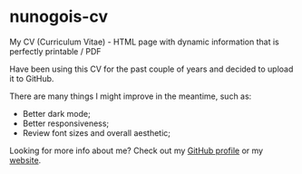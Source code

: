 # nunogois-cv
My CV (Curriculum Vitae) - HTML page with dynamic information that is perfectly printable / PDF

Have been using this CV for the past couple of years and decided to upload it to GitHub.

There are many things I might improve in the meantime, such as:

 - Better dark mode;
 - Better responsiveness;
 - Review font sizes and overall aesthetic;

Looking for more info about me? Check out my [GitHub profile](https://github.com/nunogois) or my [website](https://www.nunogois.com/).